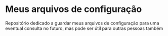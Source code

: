 # Meus arquivos de configuração
Repositório dedicado a guardar meus arquivos de configuração para uma eventual consulta no futuro, mas pode ser útil para outras pessoas também
